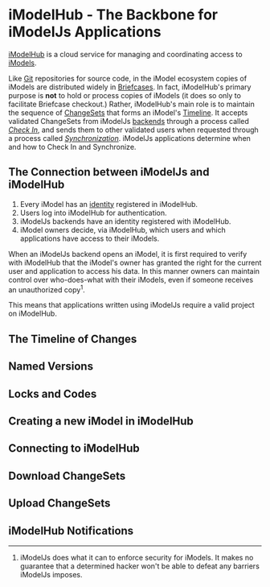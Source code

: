 # iModelHub - The Backbone for iModelJs Applications

[iModelHub](https:/www.iModelHub.com) is a cloud service for managing and coordinating access to [iModels](./iModels).

Like [Git](https://git-scm.com/) repositories for source code, in the iModel ecosystem copies of iModels are distributed widely in [Briefcases](../../learning/backend/Briefcases). In fact, iModelHub's primary purpose is **not** to hold or process copies of iModels (it does so only to facilitate Briefcase checkout.) Rather, iModelHub's main role is to maintain the sequence of [ChangeSets](../../learning/backend/ChangeSets) that forms an iModel's [Timeline](#the-timeline-of-changes). It accepts validated ChangeSets from iModelJs [backends](../../learning/backend/index) through a process called [*Check In*](#upload-changesets), and sends them to other validated users when requested through a process called [*Synchronization*](#download-changesets). iModelJs applications determine when and how to Check In and Synchronize.

## The Connection between iModelJs and iModelHub

1. Every iModel has an [identity](./iModels#every-imodel-has-a-guid) registered in iModelHub.
2. Users log into iModelHub for authentication.
3. iModelJs backends have an identity registered with iModelHub.
4. iModel owners decide, via iModelHub, which users and which applications have access to their iModels.

When an iModelJs backend opens an iModel, it is first required to verify with iModelHub that the iModel's owner has granted the right for the current user and application to access his data. In this manner owners can maintain control over who-does-what with their iModels, even if someone receives an unauthorized copy<sup>1</sup>.

This means that applications written using iModelJs require a valid project on iModelHub.

## The Timeline of Changes

## Named Versions

## Locks and Codes

## Creating a new iModel in iModelHub

## Connecting to iModelHub

## Download ChangeSets

## Upload ChangeSets

## iModelHub Notifications

---

1. iModelJs does what it can to enforce security for iModels. It makes no guarantee that a determined hacker won't be able to defeat any barriers iModelJs imposes.